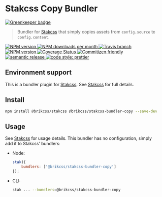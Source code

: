 # Stakcss Copy Bundler

[![Greenkeeper badge](https://badges.greenkeeper.io/brikcss/stakcss-bundler-copy.svg)](https://greenkeeper.io/)

> Bundler for [Stakcss](https://github.com/brikcss/stakcss) that simply copies assets from `config.source` to `config.content`.

<!-- Shields. -->
<p>
	<!-- NPM version. -->
	<a href="https://www.npmjs.com/package/@brikcss/stakcss-bundler-copy">
		<img alt="NPM version" src="https://img.shields.io/npm/v/@brikcss/stakcss-bundler-copy.svg?style=flat-square">
	</a>
	<!-- NPM downloads/month. -->
	<a href="https://www.npmjs.com/package/@brikcss/stakcss-bundler-copy">
		<img alt="NPM downloads per month" src="https://img.shields.io/npm/dm/@brikcss/stakcss-bundler-copy.svg?style=flat-square">
	</a>
	<!-- Travis branch. -->
	<a href="https://github.com/brikcss/stakcss-bundler-copy/tree/master">
		<img alt="Travis branch" src="https://img.shields.io/travis/rust-lang/rust/master.svg?style=flat-square&label=master">
	</a>
	<!-- Codacy. -->
	<a href="https://www.codacy.com/app/thezimmee/stakcss-bundler-copy">
		<img alt="NPM version" src="https://img.shields.io/codacy/grade/ddc103aeef214a15801eb824f12c97bb/master.svg?style=flat-square">
	</a>
	<!-- Coveralls -->
	<a href='https://coveralls.io/github/brikcss/stakcss-bundler-copy?branch=master'>
		<img src='https://img.shields.io/coveralls/github/brikcss/stakcss-bundler-copy/master.svg?style=flat-square' alt='Coverage Status' />
	</a>
	<!-- Commitizen friendly. -->
	<a href="http://commitizen.github.io/cz-cli/">
		<img alt="Commitizen friendly" src="https://img.shields.io/badge/commitizen-friendly-brightgreen.svg?style=flat-square">
	</a>
	<!-- Semantic release. -->
	<a href="https://github.com/semantic-release/semantic-release">
		<img alt="semantic release" src="https://img.shields.io/badge/%20%20%F0%9F%93%A6%F0%9F%9A%80-semantic--release-e10079.svg?style=flat-square">
	</a>
	<!-- Prettier code style. -->
	<a href="https://prettier.io/">
		<img alt="code style: prettier" src="https://img.shields.io/badge/code_style-prettier-ff69b4.svg?style=flat-square">
	</a>
	<!-- MIT License. -->
	<!-- <a href="https://choosealicense.com/licenses/mit/">
		<img alt="License" src="https://img.shields.io/npm/l/express.svg?style=flat-square">
	</a> -->
</p>

## Environment support

This is a bundler plugin for [Stakcss](https://github.com/brikcss/stakcss). See [Stakcss](https://github.com/brikcss/stakcss) for full details.

## Install

```sh
npm install @brikcss/stakcss @brikcss/stakcss-bundler-copy --save-dev
```

## Usage

See [Stakcss](https://github.com/brikcss/stakcss) for usage details. This bundler has no configuration, simply add it to Stakcss' bundlers:

- Node:
	```js
	stak({
		bundlers: ['@brikcss/stakcss-bundler-copy']
	});
	```
- CLI:
	```sh
	stak ... --bundlers=@brikcss/stakcss-bundler-copy
	```
